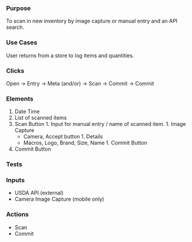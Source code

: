 ### Purpose
  To scan in new inventory by image capture or manual entry and an API search.

### Use Cases
  User returns from a store to log items and quantities.

### Clicks
  Open -> Entry -> Meta (and/or) -> Scan -> Commit -> Commit

### Elements
  1. Date Time
  1. List of scanned items
  1. Scan Button
    1. Input for manual entry / name of scanned item.
    1. Image Capture
      - Camera, Accept button
    1. Details
      - Macros, Logo, Brand, Size, Name
    1. Commit Button
  1. Commit Button

### Tests

### Inputs
  - USDA API (external)
  - Camera Image Capture (mobile only)

### Actions
  - Scan
  - Commit
